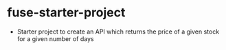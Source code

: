 # fuse-starter-project
- Starter project to create an API which returns the price of a given stock for a given number of days

